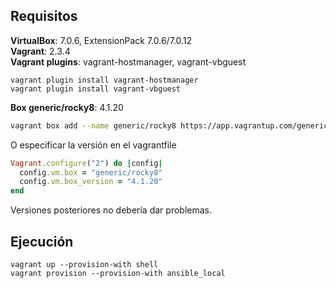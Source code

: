 ## Requisitos

**VirtualBox**: 7.0.6, ExtensionPack 7.0.6/7.0.12  
**Vagrant**: 2.3.4  
**Vagrant plugins**: vagrant-hostmanager, vagrant-vbguest  

````
vagrant plugin install vagrant-hostmanager
vagrant plugin install vagrant-vbguest
````

**Box generic/rocky8**: 4.1.20  
````sh
vagrant box add --name generic/rocky8 https://app.vagrantup.com/generic/boxes/rocky8/versions/4.1.20/providers/virtualbox/unknown/vagrant.box
````
O especificar la versión en el vagrantfile
````rb
Vagrant.configure("2") do |config|
  config.vm.box = "generic/rocky8"
  config.vm.box_version = "4.1.20"
end
````
Versiones posteriores no debería dar problemas.
## Ejecución

````
vagrant up --provision-with shell
vagrant provision --provision-with ansible_local
````
